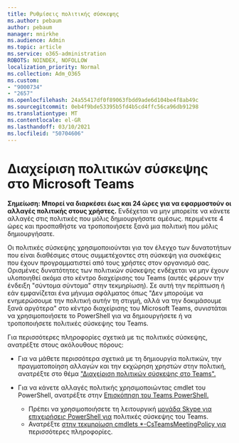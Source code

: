 ```yaml
---
title: Ρυθμίσεις πολιτικής σύσκεψης
ms.author: pebaum
author: pebaum
manager: mnirkhe
ms.audience: Admin
ms.topic: article
ms.service: o365-administration
ROBOTS: NOINDEX, NOFOLLOW
localization_priority: Normal
ms.collection: Adm_O365
ms.custom:
- "9000734"
- "2657"
ms.openlocfilehash: 24a55417df0f89063fbdd9ade6d104be4f8ab49c
ms.sourcegitcommit: 0eb4f9bde53395b5fd4b5cd4ffc56ca96db91298
ms.translationtype: MT
ms.contentlocale: el-GR
ms.lasthandoff: 03/10/2021
ms.locfileid: "50704606"
---
```

# <a name="manage-meeting-policies-in-microsoft-teams"></a>Διαχείριση πολιτικών σύσκεψης στο Microsoft Teams

**Σημείωση: Μπορεί να διαρκέσει έως και 24 ώρες για να εφαρμοστούν οι αλλαγές πολιτικής στους χρήστες.** Ενδέχεται να μην μπορείτε να κάνετε αλλαγές στις πολιτικές που μόλις δημιουργήσατε αμέσως. περιμένετε 4 ώρες και προσπαθήστε να τροποποιήσετε ξανά μια πολιτική που μόλις δημιουργήσατε.

Οι πολιτικές σύσκεψης χρησιμοποιούνται για τον έλεγχο των δυνατοτήτων που είναι διαθέσιμες στους συμμετέχοντες στη σύσκεψη για συσκέψεις που έχουν προγραμματιστεί από τους χρήστες στον οργανισμό σας. Ορισμένες δυνατότητες των πολιτικών σύσκεψης ενδέχεται να μην έχουν υλοποιηθεί ακόμα στο κέντρο διαχείρισης του Teams (αυτές φέρουν την ένδειξη "σύντομα σύντομα" στην τεκμηρίωση). Σε αυτή την περίπτωση ή εάν εμφανίζεται ένα μήνυμα σφάλματος όπως "Δεν μπορούμε να ενημερώσουμε την πολιτική αυτήν τη στιγμή, αλλά να την δοκιμάσουμε ξανά αργότερα" στο κέντρο διαχείρισης του Microsoft Teams, συνιστάται να χρησιμοποιήσετε το PowerShell για να δημιουργήσετε ή να τροποποιήσετε πολιτικές σύσκεψης του Teams. 

Για περισσότερες πληροφορίες σχετικά με τις πολιτικές σύσκεψης, ανατρέξτε στους ακόλουθους πόρους:

- Για να μάθετε περισσότερα σχετικά με τη δημιουργία πολιτικών, την πραγματοποίηση αλλαγών και την εκχώρηση χρηστών στην πολιτική, ανατρέξτε στο θέμα ["Διαχείριση πολιτικών σύσκεψης στο Teams".](https://docs.microsoft.com/microsoftteams/meeting-policies-in-teams)

- Για να κάνετε αλλαγές πολιτικής χρησιμοποιώντας cmdlet του PowerShell, ανατρέξτε στην [Επισκόπηση του Teams PowerShell.](https://docs.microsoft.com/microsoftteams/teams-powershell-overview) 
    - Πρέπει να χρησιμοποιήσετε τη λειτουργική [μονάδα Skype για επιχειρήσεις PowerShell για](https://docs.microsoft.com/skypeforbusiness/set-up-your-computer-for-windows-powershell/download-and-install-the-skype-for-business-online-connector) πολιτικές σύσκεψης του Teams. 
    - Ανατρέξτε [στην τεκμηρίωση cmdlets *-CsTeamsMeetingPolicy για](https://docs.microsoft.com/search/?search=CsTeamsMeetingPolicy&view=skype-ps) περισσότερες πληροφορίες.

